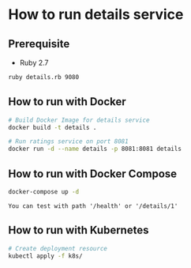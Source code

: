 
# How to run details service

## Prerequisite

* Ruby 2.7

```bash
ruby details.rb 9080
```

## How to run with Docker

```bash
# Build Docker Image for details service
docker build -t details .

# Run ratings service on port 8081
docker run -d --name details -p 8081:8081 details
```

## How to run with Docker Compose

```bash
docker-compose up -d
```

``` 
You can test with path '/health' or '/details/1'
```

## How to run with Kubernetes

```bash
# Create deployment resource
kubectl apply -f k8s/
```

